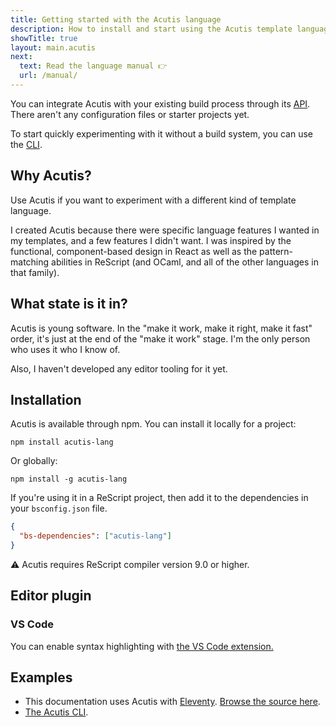 ```yaml
---
title: Getting started with the Acutis language
description: How to install and start using the Acutis template language.
showTitle: true
layout: main.acutis
next:
  text: Read the language manual 👉
  url: /manual/
---
```


You can integrate Acutis with your existing build process through its [API].
There aren't any configuration files or starter projects yet.

To start quickly experimenting with it without a build system, you can use the
[CLI].

## Why Acutis?

Use Acutis if you want to experiment with a different kind of template language.

I created Acutis because there were specific language features I wanted in my
templates, and a few features I didn't want. I was inspired by the functional,
component-based design in React as well as the pattern-matching abilities in
ReScript (and OCaml, and all of the other languages in that family).

## What state is it in?

Acutis is young software. In the "make it work, make it right, make it fast"
order, it's just at the end of the "make it work" stage. I'm the only person who
uses it who I know of.

Also, I haven't developed any editor tooling for it yet.

## Installation

Acutis is available through npm. You can install it locally for a project:

```shell
npm install acutis-lang
```

Or globally:

```shell
npm install -g acutis-lang
```

If you're using it in a ReScript project, then add it to the dependencies in
your `bsconfig.json` file.

```json
{
  "bs-dependencies": ["acutis-lang"]
}
```

⚠️ Acutis requires ReScript compiler version 9.0 or higher.

## Editor plugin

### VS Code

You can enable syntax highlighting with [the VS Code extension.][vscode]

## Examples

- This documentation uses Acutis with [Eleventy]. [Browse the source here][1].
- [The Acutis CLI][2].

[1]: https://github.com/johnridesabike/acutis/tree/master/docs
[2]: https://github.com/johnridesabike/acutis/blob/master/cli
[api]: ../api/
[cli]: ../api/#acutis-command-line-interface-(cli)
[eleventy]: https://www.11ty.dev/
[vscode]:
  https://marketplace.visualstudio.com/items?itemName=jbpjackson.acutis-vscode
